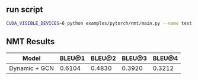 ## run script
``` bash
CUDA_VISIBLE_DEVICES=6 python examples/pytorch/nmt/main.py --name test
```

NMT Results
-------

| Model  |  BLEU@1  |  BLEU@2  |BLEU@3| BLEU@4 | 
| -------------- | ------------ | ------------- |---------------|-----------|
| Dynamic + GCN     | 0.6104       | 0.4830         | 0.3920        | 0.3212|

